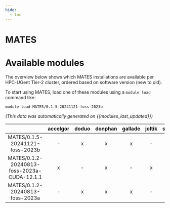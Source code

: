 ```yaml
---
hide:
  - toc
---
```


MATES
=====

# Available modules


The overview below shows which MATES installations are available per HPC-UGent Tier-2 cluster, ordered based on software version (new to old).

To start using MATES, load one of these modules using a `module load` command like:

```shell
module load MATES/0.1.5-20241121-foss-2023b
```

*(This data was automatically generated on {{modules_last_updated}})*  

| |accelgor|doduo|donphan|gallade|joltik|shinx|skitty|
| :---: | :---: | :---: | :---: | :---: | :---: | :---: | :---: |
|MATES/0.1.5-20241121-foss-2023b|-|x|x|x|-|x|x|
|MATES/0.1.2-20240813-foss-2023a-CUDA-12.1.1|x|-|x|-|x|-|-|
|MATES/0.1.2-20240813-foss-2023a|-|x|x|x|-|x|x|
